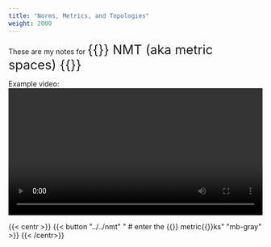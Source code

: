 ```yaml
---
title: "Norms, Metrics, and Topologies"
weight: 2000
---
```

<style>
    .inline-header {
        font-size: 1.8em;
        display: inline;
    }
</style>

These are my notes for <span class="inline-header">{{<arcol>}} NMT (aka metric spaces) {{</arcol>}}</span>

Example video:
<video width=100% controls> <source src="/anim/nmt/ch1/l2convex.mp4" type="video/mp4">


{{< centr >}}
{{< button "../../nmt" " # enter the {{<arcol>}} metric{{</arcol>}}ks" "mb-gray" >}}
{{< /centr>}}

